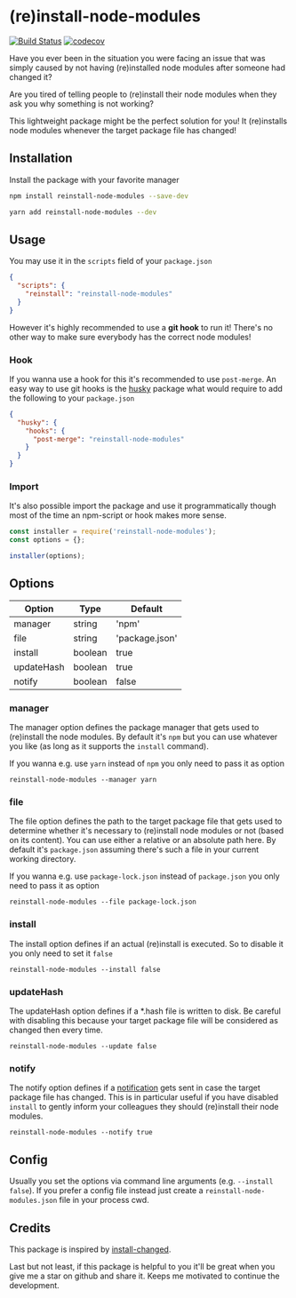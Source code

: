 # (re)install-node-modules

[![Build Status](https://travis-ci.com/SassNinja/reinstall-node-modules.svg?branch=master)](https://travis-ci.com/SassNinja/reinstall-node-modules) [![codecov](https://codecov.io/gh/SassNinja/reinstall-node-modules/branch/master/graph/badge.svg)](https://codecov.io/gh/SassNinja/reinstall-node-modules)

Have you ever been in the situation you were facing an issue that was simply caused by not having (re)installed node modules after someone had changed it?

Are you tired of telling people to (re)install their node modules when they ask you why something is not working?

This lightweight package might be the perfect solution for you! It (re)installs node modules whenever the target package file has changed!

## Installation

Install the package with your favorite manager

```bash
npm install reinstall-node-modules --save-dev
```

```bash
yarn add reinstall-node-modules --dev
```

## Usage

You may use it in the `scripts` field of your `package.json`

```json
{
  "scripts": {
    "reinstall": "reinstall-node-modules"
  }
}
```

However it's highly recommended to use a **git hook** to run it! There's no other way to make sure everybody has the correct node modules!

### Hook

If you wanna use a hook for this it's recommended to use `post-merge`. An easy way to use git hooks is the [husky](https://github.com/typicode/husky) package what would require to add the following to your `package.json`

```json
{
  "husky": {
    "hooks": {
      "post-merge": "reinstall-node-modules"
    }
  }
}
```

### Import

It's also possible import the package and use it programmatically though most of the time an npm-script or hook makes more sense.

```javascript
const installer = require('reinstall-node-modules');
const options = {};

installer(options);
```

## Options

| Option     | Type    | Default        |
| ---------- | ------- | -------------- |
| manager    | string  | 'npm'          |
| file       | string  | 'package.json' |
| install    | boolean | true           |
| updateHash | boolean | true           |
| notify     | boolean | false          |

### manager

The manager option defines the package manager that gets used to (re)install the node modules. By default it's `npm` but you can use whatever you like (as long as it supports the `install` command).

If you wanna e.g. use `yarn` instead of `npm` you only need to pass it as option

```
reinstall-node-modules --manager yarn
```

### file

The file option defines the path to the target package file that gets used to determine whether it's necessary to (re)install node modules or not (based on its content). You can use either a relative or an absolute path here. By default it's `package.json` assuming there's such a file in your current working directory.

If you wanna e.g. use `package-lock.json` instead of `package.json` you only need to pass it as option

```
reinstall-node-modules --file package-lock.json
```

### install

The install option defines if an actual (re)install is executed.
So to disable it you only need to set it `false`

```
reinstall-node-modules --install false
```

### updateHash

The updateHash option defines if a \*.hash file is written to disk.
Be careful with disabling this because your target package file will be considered as changed then every time.

```
reinstall-node-modules --update false
```

### notify

The notify option defines if a [notification](https://github.com/mikaelbr/node-notifier) gets sent in case the target package file has changed. This is in particular useful if you have disabled `install` to gently inform your colleagues they should (re)install their node modules.

```
reinstall-node-modules --notify true
```

## Config

Usually you set the options via command line arguments (e.g. `--install false`).
If you prefer a config file instead just create a `reinstall-node-modules.json` file in your process cwd.

## Credits

This package is inspired by [install-changed](https://github.com/ninesalt/install-changed).

Last but not least, if this package is helpful to you it'll be great when you give me a star on github and share it. Keeps me motivated to continue the development.
